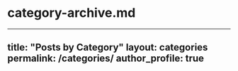 # category-archive.md
---
title: "Posts by Category"
layout: categories
permalink: /categories/
author_profile: true
---